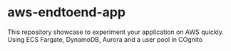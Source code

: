 # aws-endtoend-app
This repository showcase to experiment your application on AWS quickly. Using ECS Fargate, DynamoDB, Aurora and a user pool in COgnito
